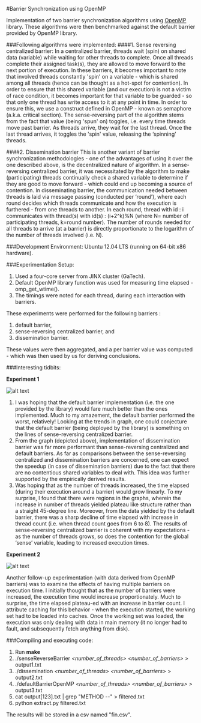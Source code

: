 #Barrier Synchronization using OpenMP

Implementation of two barrier synchronization algorithms using [OpenMP](http://www.openmp.org/) library. These algorithms were then benchmarked against the default barrier provided by OpenMP library.

###Following algorithms were implemented:
####1. Sense reversing centralized barrier:
In a centralized barrier, threads wait (spin) on shared data (variable) while waiting for other threads to complete. Once all threads complete their assigned task(s), they are allowed to move forward to the next portion of execution. In these barriers, it becomes important to note that involved threads constantly 'spin' on a variable - which is shared among all threads (hence can be thought as a hot-spot for contention). In order to ensure that this shared variable (and our execution) is not a victim of race condition, it becomes important for that variable to be guarded - so that only one thread has write access to it at any point in time. In order to ensure this, we use a construct defined in OpenMP - known as semaphore (a.k.a. critical section). The sense-reversing part of the algorithm stems from the fact that value (being 'spun' on) toggles, i.e. every time threads move past barrier. As threads arrive, they wait for the last thread. Once the last thread arrives, it toggles the 'spin' value, releasing the ‘spinning’ threads.

####2. Dissemination barrier
This is another variant of barrier synchronization methodologies - one of the advantages of using it over the one described above, is the decentralized nature of algorithm. In a sense-reversing centralized barrier, it was necessitated by the algorithm to make (participating) threads continually check a shared variable to determine if they are good to move forward - which could end up becoming a source of contention. In disseminating barrier, the communication needed between threads is laid via message passing (conducted per ‘round’), where each round decides which threads communicate and how the execution is furthered - from one threads to another. In each round, thread with id : i communicates with thread(s) with id(s) : (i+2^k)%N (where N= number of participating threads, k=round number). The number of rounds needed for all threads to arrive (at a barrier) is directly proportionate to the logarithm of the number of threads involved (i.e. N).

###Development Environment:
Ubuntu 12.04 LTS (running on 64-bit x86 hardware).

###Experimentation Setup:

1. Used a four-core server from JINX cluster (GaTech). 
2. Default OpenMP library function was used for measuring time elapsed - omp_get_wtime(). 
3. The timings were noted for each thread, during each interaction with barriers. 

These experiments were performed for the following barriers : 

1. default barrier, 
2. sense-reversing centralized barrier, and
3. dissemination barrier. 
 
These values were then aggregated, and a per barrier value was computed - which was then used by us for deriving conclusions.

###Interesting tidbits:

**Experiment 1**

![alt text](https://github.com/rohit-jamuar/Barrier-Synchronization/tree/master/Pngs/1.png "Variation in completion times")

1. I was hoping that the default barrier implementation (i.e. the one provided by the library) would fare much better than the ones implemented. Much to my amazement, the default barrier performed the worst, relatively! Looking at the trends in graph, one could conjecture that the default barrier (being deployed by the library) is something on the lines of sense-reversing centralized barrier.
2. From the graph (depicted above), implementation of dissemination barrier was far more performant than  sense-reversing centralized and default barriers. As far as comparisons between the sense-reversing centralized and dissemination barriers are concerned, one can expect the speedup (in case of dissemination barriers) due to the fact that there are no contentious shared variables to deal with. This idea was further supported by the empirically derived results.
3. Was hoping that as the number of threads increased, the time elapsed (during their execution around a barrier) would grow linearly. To my surprise, I found that there were regions in the graphs, wherein the increase in number of threads yielded plateau like structure rather than a straight 45-degree line. Moreover, from the data yielded by the default barrier, there was a sharp decline of time elapsed with increase in thread count (i.e. when thread count goes from 6 to 8). The results of sense-reversing centralized barrier is coherent with my expectations - as the number of threads grows, so does the contention for the global ‘sense’ variable, leading to increased execution times.

**Experiment 2**

![alt text](https://github.com/rohit-jamuar/Barrier-Synchronization/tree/master/Pngs/2.png "Time Elpased v/s Barrier Count")

Another follow-up experimentation (with data derived from OpenMP barriers) was to examine the effects of having multiple barriers on execution time. I initially thought that as the number of barriers were increased, the execution time would increase proportionately. Much to surprise, the time elapsed plateau-ed with an increase in barrier count. I attribute caching for this behavior - when the execution started, the working set had to be loaded into caches. Once the working set was loaded, the execution was only dealing with data in main memory (it no longer had to fault, and subsequently fetch anything from disk).

###Compiling and executing code:
1. Run **make**
2. ./senseReverseBarrier *\<number\_of\_threads\>* *\<number\_of\_barriers\>* \> output1.txt
3. ./dissemination *\<number\_of\_threads\>* *\<number\_of\_barriers\>* \> output2.txt
4. ./defaultBarrierOpenMP *\<number\_of\_threads\>* *\<number\_of\_barriers\>* \> output3.txt
5. cat output[123].txt | grep "METHOD --" > filtered.txt
6. python extract.py filtered.txt

The results will be stored in a csv named "fin.csv".

